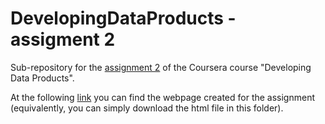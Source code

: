 # DevelopingDataProducts - assigment 2
Sub-repository for the [assignment 2](https://www.coursera.org/learn/data-products/peer/a1Uy9/r-markdown-presentation-plotly) of the Coursera course "Developing Data Products".

At the following [link](https://matteo-tommasini.github.io/DevelopingDataProducts/assignment_2/index.html#2) you can find the webpage created for the assignment (equivalently, you can simply download the html file in this folder).
